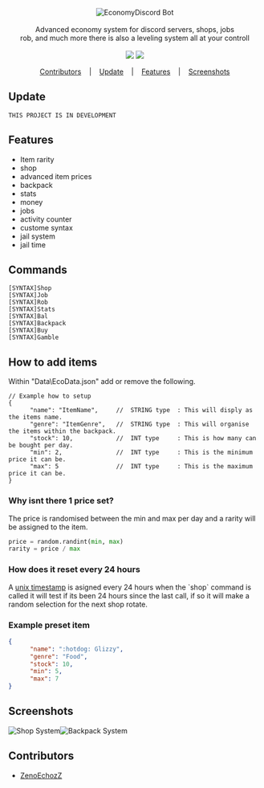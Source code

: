
<p align=center>

  <img src="https://i.imgur.com/0Eqx8wH.png" alt="EconomyDiscord Bot" />

  <br>
  <br>
  <span>Advanced economy system for discord servers, shops, jobs<br>
rob, and much more there is also a leveling system all at your controll<br></span>
  <br>
  <a target="_blank" href="https://www.python.org/downloads/" title="Python version"><img src="https://img.shields.io/badge/python-3.7|3.8|3.9-green.svg"></a>
  <a target="_blank" href="https://github.com/Rapptz/discord.py" title="Python version"><img src="https://img.shields.io/badge/discord.py-1.6.0-blue.svg"></a>
</p>

<p align="center">
  <a href="#Contributors">Contributors</a>
  &nbsp;&nbsp;&nbsp;|&nbsp;&nbsp;&nbsp;
  <a href="#Update">Update</a>
  &nbsp;&nbsp;&nbsp;|&nbsp;&nbsp;&nbsp;
  <a href="#Features">Features</a>
  &nbsp;&nbsp;&nbsp;|&nbsp;&nbsp;&nbsp;
  <a href="#Screenshots">Screenshots</a>
</p>

## Update
```console
THIS PROJECT IS IN DEVELOPMENT
```

## Features
* Item rarity
* shop
* advanced item prices
* backpack
* stats
* money
* jobs
* activity counter
* custome syntax
* jail system
* jail time

## Commands
```console
[SYNTAX]Shop
[SYNTAX]Job
[SYNTAX]Rob
[SYNTAX]Stats
[SYNTAX]Bal
[SYNTAX]Backpack
[SYNTAX]Buy
[SYNTAX]Gamble
```

## How to add items
Within "Data\EcoData.json" add or remove the following.
```console
// Example how to setup
{
      "name": "ItemName",     //  STRING type  : This will disply as the items name.
      "genre": "ItemGenre",   //  STRING type  : This will organise the items within the backpack.
      "stock": 10,            //  INT type     : This is how many can be bought per day.
      "min": 2,               //  INT type     : This is the minimum price it can be.
      "max": 5                //  INT type     : This is the maximum price it can be.
}
```
<h3>Why isnt there 1 price set?</h3>
The price is randomised between the min and max per day and a rarity will be assigned to the item.

```python
price = random.randint(min, max)
rarity = price / max
```
<h3>How does it reset every 24 hours</h3>
A <a href="https://en.wikipedia.org/wiki/Unix_timestamp">unix timestamp</a> is asigned every 24 hours when the `shop` command is called
it will test if its been 24 hours since the last call, if so it will make a random selection for the next shop rotate.

<h3>Example preset item</h3>

```json
{
      "name": ":hotdog: Glizzy",
      "genre": "Food",
      "stock": 10,
      "min": 5,
      "max": 7
}
```

## Screenshots
<img src="https://i.imgur.com/hsnFLL8.png" alt="Shop System" /><img src="https://i.imgur.com/sP3LFPd.png" alt="Backpack System" />

## Contributors
* [ZenoEchozZ](https://github.com/NotReeceHarris) 
